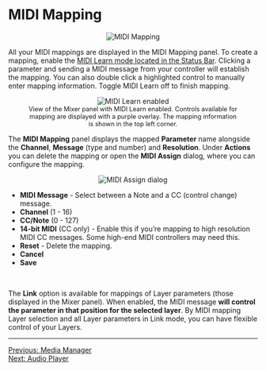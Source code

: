 # MIDI Mapping

<div style="text-align: center;">
<figure style="text-align: center;">
  <img src="/vs2/images/main-panel-midi-mapping.png" alt="MIDI Mapping" style="padding: 0px; bottom-padding: 0px" />
  <figcaption></figcaption>
</figure>
</div>

All your MIDI mappings are displayed in the MIDI Mapping panel. To create a mapping, enable the [MIDI Learn mode located in the Status Bar](overview#status-bar). Clicking a parameter and sending a MIDI message from your controller will establish the mapping. You can also double click a highlighted control to manually enter mapping information. Toggle MIDI Learn off to finish mapping.

<div style="text-align: center;">
<figure style="text-align: center;">
  <img src="/vs2/images/midi-learn-mode.png" alt="MIDI Learn enabled" style="padding: 0px; bottom-padding: 0px" />
  <figcaption style="font-size: 0.9em;">View of the Mixer panel with MIDI Learn enabled. Controls available for mapping are displayed with a purple overlay. The mapping information is shown in the top left corner.</figcaption>
</figure>
</div>

The **MIDI Mapping** panel displays the mapped **Parameter** name alongside the **Channel**, **Message** (type and number) and **Resolution**. Under **Actions** you can delete the mapping or open the **MIDI Assign** dialog, where you can configure the mapping.

<div style="text-align: center;">
<figure style="text-align: center;">
  <img src="/vs2/images/midi-assign.png" alt="MIDI Assign dialog" style="padding: 0px; bottom-padding: 0px" />
  <figcaption></figcaption>
</figure>
</div>

- **MIDI Message** - Select between a Note and a CC (control change) message.
- **Channel** (1 - 16)
- **CC/Note** (0 - 127)
- **14-bit MIDI** (CC only) - Enable this if you’re mapping to high resolution MIDI CC messages. Some high-end MIDI controllers may need this.
- **Reset** - Delete the mapping.
- **Cancel**
- **Save**

<br>

The **Link** option is available for mappings of Layer parameters (those displayed in the Mixer panel). When enabled, the MIDI message **will control the parameter in that position for the selected layer**. By MIDI mapping Layer selection and all Layer parameters in Link mode, you can have flexible control of your Layers.

***
[Previous: Media Manager](media-manager)<br>
[Next: Audio Player](audio-player)